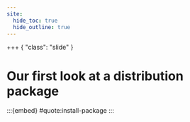 ```yaml
---
site:
  hide_toc: true
  hide_outline: true
---
```


+++ { "class": "slide" }

# Our first look at a distribution package

:::{embed} #quote:install-package
:::
